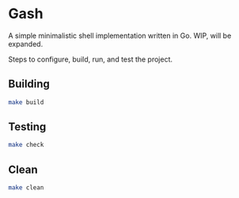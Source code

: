 # Gash
A simple minimalistic shell implementation written in Go. WIP, will be expanded.

Steps to configure, build, run, and test the project.

## Building

```bash
make build
```

## Testing

```bash
make check
```

## Clean

```bash
make clean
```
